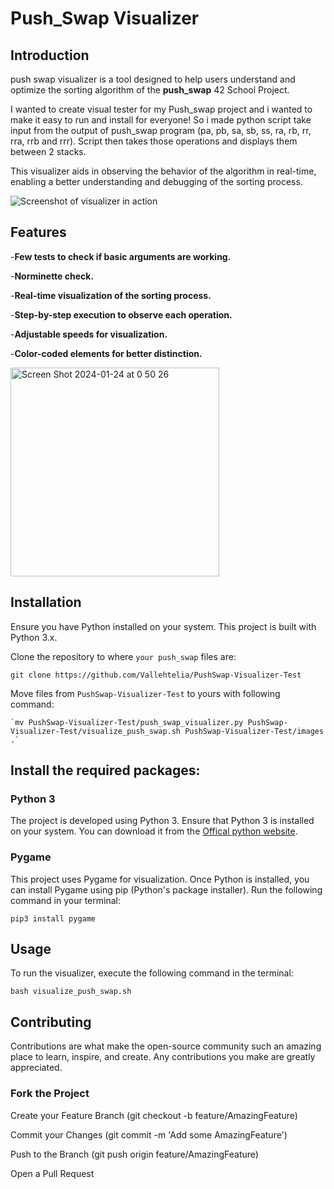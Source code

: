 # **Push_Swap Visualizer**
## Introduction
push swap visualizer is a tool designed to help users understand and optimize the sorting algorithm of the **push_swap** 42 School Project.

I wanted to create visual tester for my Push_swap project and i wanted to make it easy to run and install for everyone! So i made python script take input from 
the output of push_swap program (pa, pb, sa, sb, ss, ra, rb, rr, rra, rrb and rrr). Script then takes those operations and displays them between 2 stacks.

This visualizer aids in observing the behavior of the algorithm in real-time, enabling a better understanding and debugging of the sorting process.


![Screenshot of visualizer in action](https://github.com/Vallehtelia/PushSwap-Visualizer-Test/assets/141771396/d1e0e2e3-588c-4ddf-9a7f-78d9bd8997cb)

## Features
-**Few tests to check if basic arguments are working.**

-**Norminette check.**

-**Real-time visualization of the sorting process.**

-**Step-by-step execution to observe each operation.**

-**Adjustable speeds for visualization.**

-**Color-coded elements for better distinction.**

<img width="334" alt="Screen Shot 2024-01-24 at 0 50 26" src="https://github.com/Vallehtelia/PushSwap-Visualizer-Test/assets/141771396/5c60bca5-06e3-4511-9586-b3856729bf8a">

## Installation
Ensure you have Python installed on your system. This project is built with Python 3.x.

Clone the repository to where `your push_swap` files are:
```
git clone https://github.com/Vallehtelia/PushSwap-Visualizer-Test
```
Move files from `PushSwap-Visualizer-Test` to yours with following command:
```
`mv PushSwap-Visualizer-Test/push_swap_visualizer.py PushSwap-Visualizer-Test/visualize_push_swap.sh PushSwap-Visualizer-Test/images .`
```
## Install the required packages:

### Python 3
The project is developed using Python 3. Ensure that Python 3 is installed on your system. 
You can download it from the [Offical python website](https://www.python.org/downloads/).

### Pygame
This project uses Pygame for visualization. Once Python is installed, you can install Pygame using pip (Python's package installer). 
Run the following command in your terminal:
```
pip3 install pygame
```
## Usage
To run the visualizer, execute the following command in the terminal:
```
bash visualize_push_swap.sh
```
## Contributing
Contributions are what make the open-source community such an amazing place to learn, inspire, and create. Any contributions you make are greatly appreciated.

### Fork the Project
Create your Feature Branch (git checkout -b feature/AmazingFeature)

Commit your Changes (git commit -m 'Add some AmazingFeature')

Push to the Branch (git push origin feature/AmazingFeature)

Open a Pull Request

